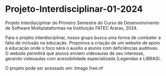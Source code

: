 # Projeto-Interdisciplinar-01-2024
Projeto Interdisciplinar do Primeiro Semestre do Curso de Desenvolvimento de Software Multiplataformas na Instituição FATEC Araras, 2024.


Para o projeto interdisciplinar, nosso grupo busca uma forma de combater a falta de inclusão na educação. Propomos a criação de um website de apoio à educação onde o foco será o auxílio a alunos com deficiências auditivas. O website permitirá que alunos enviem videoaulas de seu interesse, gerando videoaulas com acessibilidade especializada (Legendas e LIBRAS).

O projeto pode ser acessado em: limago.free.nf
